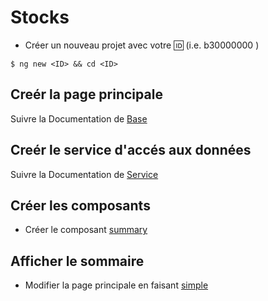 # Stocks

* Créer un nouveau projet avec votre :id: (i.e. b30000000 )

 ``` 
 $ ng new <ID> && cd <ID>
 ```

## Creér la page principale

Suivre la Documentation de [Base](base.md) 

## Creér le service d'accés aux données

Suivre la Documentation de [Service](service.md) 

## Créer les composants

* Créer le composant [summary](summary.md)

## Afficher le sommaire

* Modifier la page principale en faisant [simple](simple.md)



